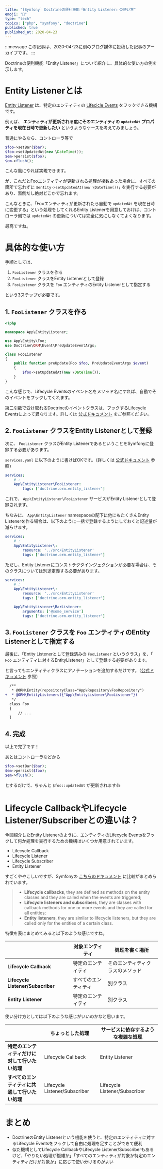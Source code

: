 ```yaml
---
title: "[Symfony] Doctrineの便利機能「Entity Listener」の使い方"
emoji: "🎻"
type: "tech"
topics: ["php", "symfony", "doctrine"]
published: true
published_at: 2020-04-23
---
```


:::message
この記事は、2020-04-23に別のブログ媒体に投稿した記事のアーカイブです。
:::

Doctrineの便利機能「Entity Listener」について紹介し、具体的な使い方の例を示します。

# Entity Listenerとは

[Entity Listener](https://symfony.com/doc/current/bundles/DoctrineBundle/entity-listeners.html) は、特定のエンティティの [Lifecicle Events](https://www.doctrine-project.org/projects/doctrine-orm/en/2.6/reference/events.html#lifecycle-events) をフックできる機構です。

例えば、 **エンティティが更新される度にそのエンティティの `updatedAt` プロパティを現在日時で更新したい** というようなケースを考えてみましょう。

普通にやるなら、コントローラ等で

```php
$foo->setBar($bar);
$foo->setUpdatedAt(new \DateTime());
$em->persist($foo);
$em->flush();
```

こんな風にやれば実現できます。

が、これだとFooエンティティが更新される処理が複数あった場合に、すべての箇所で忘れずに `$entity->setUpdatedAt(new \DateTime());` を実行する必要があり、面倒だし絶対どこかで忘れます。

こんなときに、「Fooエンティティが更新されたら自動で `updatedAt` を現在日時に変更する」という処理をしてくれるEntity Listenerを用意しておけば、コントローラ側では `updatedAt` の更新については完全に気にしなくてよくなります。

最高ですね。

# 具体的な使い方

手順としては、

1. `FooListener` クラスを作る
2. `FooListener` クラスをEntity Listenerとして登録
3. `FooListener` クラスを `Foo` エンティティのEntity Listenerとして指定する

という3ステップが必要です。

## 1. `FooListener` クラスを作る

```php
<?php

namespace App\EntityListener;

use App\Entity\Foo;
use Doctrine\ORM\Event\PreUpdateEventArgs;

class FooListener
{
    public function preUpdate(Foo $foo, PreUpdateEventArgs $event)
    {
        $foo->setUpdatedAt(new \DateTime());
    }
}
```

こんな感じで、Lifecycle Eventsのイベント名をメソッド名にすれば、自動でそのイベントをフックしてくれます。

第二引数で受け取れるDoctrineのイベントクラスは、フックするLifecycle Eventsによって異なります。詳しくは [公式ドキュメント](https://www.doctrine-project.org/projects/doctrine-orm/en/2.6/reference/events.html#entity-listeners) をご参照ください。

## 2. `FooListener` クラスをEntity Listenerとして登録

次に、 `FooListener` クラスがEntity ListenerであるということをSymfonyに登録する必要があります。

`services.yaml` に以下のように書けばOKです。（詳しくは [公式ドキュメント](https://symfony.com/doc/current/bundles/DoctrineBundle/entity-listeners.html) 参照）

```yaml
services:
    # :
    App\EntityListener\FooListener:
        tags: ['doctrine.orm.entity_listener']
```

これで、 `App\EntityListener\FooListener` サービスがEntity Listenerとして登録されます。

ちなみに、 `App\EntityListener` namespaceの配下に他にもたくさんEntity Listenerを作る場合は、以下のように一括で登録するようにしておくと記述量が減らせます。

```yaml
services:
    # :
    App\EntityListener\:
        resource: '../src/EntityListener'
        tags: ['doctrine.orm.entity_listener']
```

ただし、Entity Listenerにコンストラクタインジェクションが必要な場合は、そのクラスについては別途定義する必要があります。

```yaml
services:
    # :
    App\EntityListener\:
        resource: '../src/EntityListener'
        tags: ['doctrine.orm.entity_listener']

    App\EntityListener\BarListener:
        arguments: ['@some_service']
        tags: ['doctrine.orm.entity_listener']
```

## 3. `FooListener` クラスを `Foo` エンティティのEntity Listenerとして指定する

最後に、「Entity Listenerとして登録済みの `FooListener` というクラス」を、「 `Foo` エンティティに対するEntityListener」として登録する必要があります。

と言ってもエンティティクラスにアノテーションを追加するだけです。（[公式ドキュメント](https://symfony.com/doc/current/bundles/DoctrineBundle/entity-listeners.html) 参照）

```diff
  /**
   * @ORM\Entity(repositoryClass="App\Repository\FooRepository")
+  * @ORM\EntityListeners({"App\EntityListener\FooListener"})
   */
  class Foo
  {
      // ...
  }
```

## 4. 完成

以上で完了です！

あとはコントローラなどから

```php
$foo->setBar($bar);
$em->persist($foo);
$em->flush();
```

とするだけで、ちゃんと `$foo::updatedAt` が更新されます👍

# Lifecycle CallbackやLifecycle Listener/Subscriberとの違いは？

今回紹介したEntity Listenerのように、エンティティのLifecycle Eventsをフックして何か処理を実行するための機構はいくつか用意されています。

* Lifecycle Callback
* Lifecycle Listener
* Lifecycle Subscriber
* Entity Listener

すごくややこしいですが、Symfonyの [こちらのドキュメント](https://symfony.com/doc/current/doctrine/events.html) に比較がまとめられています。

> * **Lifecycle callbacks**, they are defined as methods on the entity classes and they are called when the events are triggered;
> * **Lifecycle listeners and subscribers**, they are classes with callback methods for one or more events and they are called for all entities;
> * **Entity listeners**, they are similar to lifecycle listeners, but they are called only for the entities of a certain class.

特徴を表にまとめてみると以下のような感じですね。

| | 対象エンティティ | 処理を書く場所 |
| --- | --- | --- |
| **Lifecycle Callback** | 特定のエンティティ | そのエンティティクラスのメソッド |
| **Lifecycle Listener/Subscriber** | すべてのエンティティ | 別クラス |
| **Entity Listener** | 特定のエンティティ | 別クラス |

使い分け方としては以下のような感じがいいのかなと思います。

| | ちょっとした処理 | サービスに依存するような複雑な処理 |
| --- | --- | --- |
| **特定のエンティティだけに対して行いたい処理** | Lifecycle Callback | Entity Listener |
| **すべてのエンティティに共通して行いたい処理** | Lifecycle Listener/Subscriber | Lifecycle Listener/Subscriber |

# まとめ

* DoctrineのEntity Listenerという機能を使うと、特定のエンティティに対するLifecycle Eventsをフックして自由に処理を足すことができて便利
* 似た機構としてLifecycle CallbackやLifecycle Listener/Subscriberもあるけど、「やりたい処理が複雑か」「すべてのエンティティが対象か特定のエンティティだけが対象か」に応じて使い分けるのがよい
